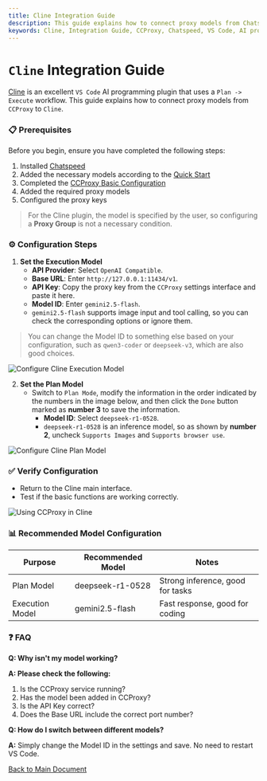 ```yaml
---
title: Cline Integration Guide
description: This guide explains how to connect proxy models from Chatspeed's CCProxy to Cline, an excellent VS Code AI programming plugin with a Plan -> Execute workflow. It covers prerequisites and configuration steps.
keywords: Cline, Integration Guide, CCProxy, Chatspeed, VS Code, AI programming plugin, proxy models, Plan Execute workflow, configuration
---
```

# `Cline` Integration Guide

[Cline](https://github.com/cline/cline) is an excellent `VS Code` AI programming plugin that uses a `Plan -> Execute` workflow. This guide explains how to connect proxy models from `CCProxy` to `Cline`.

### 📋 Prerequisites

Before you begin, ensure you have completed the following steps:

1. Installed [Chatspeed](../guide/installation.md)
2. Added the necessary models according to the [Quick Start](../guide/quickStart.md)
3. Completed the [CCProxy Basic Configuration](configuration.md)
4. Added the required proxy models
5. Configured the proxy keys

> For the Cline plugin, the model is specified by the user, so configuring a **Proxy Group** is not a necessary condition.

### ⚙️ Configuration Steps

1. **Set the Execution Model**
   - **API Provider**: Select `OpenAI Compatible`.
   - **Base URL**: Enter `http://127.0.0.1:11434/v1`.
   - **API Key**: Copy the proxy key from the `CCProxy` settings interface and paste it here.
   - **Model ID**: Enter `gemini2.5-flash`.
   - `gemini2.5-flash` supports image input and tool calling, so you can check the corresponding options or ignore them.

> You can change the Model ID to something else based on your configuration, such as `qwen3-coder` or `deepseek-v3`, which are also good choices.

![Configure Cline Execution Model](/images/common/cline-setting-1.png)

2. **Set the Plan Model**
   - Switch to `Plan Mode`, modify the information in the order indicated by the numbers in the image below, and then click the `Done` button marked as **number 3** to save the information.
     - **Model ID**: Select `deepseek-r1-0528`.
     - `deepseek-r1-0528` is an inference model, so as shown by **number 2**, uncheck `Supports Images` and `Supports browser use`.

![Configure Cline Plan Model](/images/common/cline-setting-2.png)

### ✅ Verify Configuration
   - Return to the Cline main interface.
   - Test if the basic functions are working correctly.

   ![Using CCProxy in Cline](/images/common/cline-setting-3.png)

### 📊 Recommended Model Configuration

| Purpose         | Recommended Model | Notes                            |
| --------------- | ----------------- | -------------------------------- |
| Plan Model      | deepseek-r1-0528  | Strong inference, good for tasks |
| Execution Model | gemini2.5-flash   | Fast response, good for coding   |

### ❓ FAQ

**Q: Why isn't my model working?**

**A: Please check the following:**

1. Is the CCProxy service running?
2. Has the model been added in CCProxy?
3. Is the API Key correct?
4. Does the Base URL include the correct port number?

**Q: How do I switch between different models?**

**A:** Simply change the Model ID in the settings and save. No need to restart VS Code.

[Back to Main Document](./README.md)

